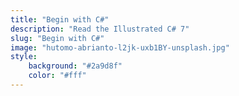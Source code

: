 ```yaml
---
title: "Begin with C#"
description: "Read the Illustrated C# 7"
slug: "Begin with C#"
image: "hutomo-abrianto-l2jk-uxb1BY-unsplash.jpg"
style:
    background: "#2a9d8f"
    color: "#fff"
---
```

